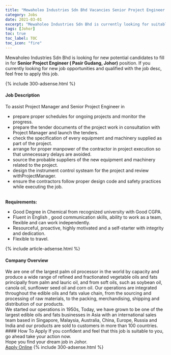 ```yaml
---
title: "Mewaholeo Industries Sdn Bhd Vacancies Senior Project Engineer ( Pasir Gudang, Johor)" 
category: Jobs 
date: 2021-03-01 
excerpt: "Mewaholeo Industries Sdn Bhd is currently looking for suitable person to fill in the Senior Project Engineer ( Pasir Gudang, Johor) which based in Johor" 
tags: [Johor] 
toc: true 
toc_label: TOC 
toc_icon: "fire" 
--- 
```


<p>Mewaholeo Industries Sdn Bhd is looking for new potential candidates to fill in for <b>Senior Project Engineer ( Pasir Gudang, Johor)</b> position. If you currently looking for new job opportunities and qualified with the job desc, feel free to apply this job.
</p>{% include 300-adsense.html %} 
<div><div><h4>Job Description</h4></div><div><div><span><div><div>To assist Project Manager and Senior Project Engineer in</div><ul><li>prepare proper schedules for ongoing projects and monitor the progress.</li><li>prepare the tender documents of the project work in consultation with Project Manager and launch the tenders.</li><li>check the specification of every equipment and machinery supplied as part of the project.</li><li>arrange for proper manpower of the contractor in project execution so that unnecessary delays are avoided.</li><li>source the probable suppliers of the new equipment and machinery related to the project.</li><li>design the instrument control systeam for the project and review withProjectManager.</li><li>ensure the contractors follow proper design code and safety practices while executing the job.<br>&#160;</li></ul><div><strong>Requirements:</strong></div><ul><li>Good Degree in Chemical from recognized university with Good CGPA.</li><li>Fluent in English , good communication skills, ability to work as a team, flexible and can work independently.</li><li>Resourceful, proactive, highly motivated and a self-starter with integrity and dedication.</li><li>Flexible to&#160;travel.</li></ul></div></span></div></div></div> 
{% include article-adsense.html %} 
<div><div><h4>Company Overview</h4></div><div><div><span><div><div>
	We are one of the largest palm oil processor in the world by capacity and produce a wide range of refined and fractionated vegetable oils and fats principally from palm and lauric oil, and from soft oils, such as soybean oil, canola oil, sunflower seed oil and corn oil. Our operations are integrated throughout the edible oils and fats value chain, from the sourcing and processing of raw materials, to the packing, merchandising, shipping and distribution of our products.</div>
<div>
	We started our operations in 1950s, Today, we have grown to be one of the largest edible oils and fats businesses in Asia with an international sales team based in Singapore, Malaysia, Australia, China, Europe, Russia and India and our products are sold to customers in more than 100 countries.</div></div></span></div></div></div> 
#### How To Apply 
If you confident and feel that this job is suitable to you, go ahead take your action now. <br/> 
Hope you find your dream job in Johor. <br/> 
<a href="https://www.jobstreet.com.my/en/job/senior-project-engineer-pasir-gudang-johor-4493333?jobId=jobstreet-my-job-4493333&" class="btn btn--info" target="_blank" rel="nofollow noopenner">Apply Online</a> 
{% include 300-adsense.html %} 